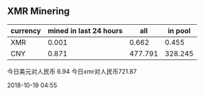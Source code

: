 ## XMR Minering

|currency|mined in last 24 hours|all|in pool|
|---|---|---|---|
|XMR|0.001|0.662|0.455|
|CNY|0.871|477.791|328.245|

今日美元对人民币 6.94	今日xmr对人民币721.87


2018-10-19 04:55